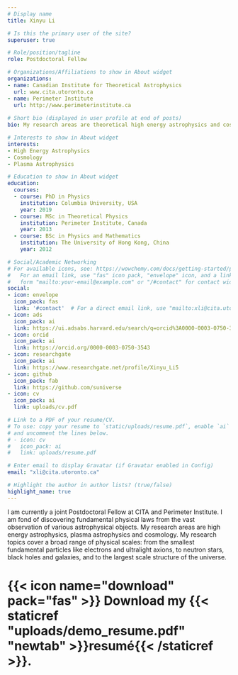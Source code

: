 ```yaml
---
# Display name
title: Xinyu Li

# Is this the primary user of the site?
superuser: true

# Role/position/tagline
role: Postdoctoral Fellow

# Organizations/Affiliations to show in About widget
organizations:
- name: Canadian Institute for Theoretical Astrophysics 
  url: www.cita.utoronto.ca
- name: Perimeter Institute
  url: http://www.perimeterinstitute.ca
  
# Short bio (displayed in user profile at end of posts)
bio: My research areas are theoretical high energy astrophysics and cosmology. The topics I am working on include magnetars, neutron star mergers, dark matter and large-scale structure of the universe.

# Interests to show in About widget
interests:
- High Energy Astrophysics
- Cosmology
- Plasma Astrophysics

# Education to show in About widget
education:
  courses:
  - course: PhD in Physics
    institution: Columbia University, USA
    year: 2019
  - course: MSc in Theoretical Physics
    institution: Perimeter Institute, Canada
    year: 2013
  - course: BSc in Physics and Mathematics
    institution: The University of Hong Kong, China
    year: 2012

# Social/Academic Networking
# For available icons, see: https://wowchemy.com/docs/getting-started/page-builder/#icons
#   For an email link, use "fas" icon pack, "envelope" icon, and a link in the
#   form "mailto:your-email@example.com" or "/#contact" for contact widget.
social:
- icon: envelope
  icon_pack: fas
  link: '#contact'  # For a direct email link, use "mailto:xli@cita.utoronto.ca".
- icon: ads
  icon_pack: ai
  link: https://ui.adsabs.harvard.edu/search/q=orcid%3A0000-0003-0750-3543&sort=date%20desc%2C%20bibcode%20desc&p_=0
- icon: orcid
  icon_pack: ai
  link: https://orcid.org/0000-0003-0750-3543
- icon: researchgate
  icon_pack: ai
  link: https://www.researchgate.net/profile/Xinyu_Li5
- icon: github
  icon_pack: fab
  link: https://github.com/suniverse
- icon: cv
  icon_pack: ai
  link: uploads/cv.pdf

# Link to a PDF of your resume/CV.
# To use: copy your resume to `static/uploads/resume.pdf`, enable `ai` icons in `params.toml`, 
# and uncomment the lines below.
# - icon: cv
#   icon_pack: ai
#   link: uploads/resume.pdf

# Enter email to display Gravatar (if Gravatar enabled in Config)
email: "xli@cita.utoronto.ca"

# Highlight the author in author lists? (true/false)
highlight_name: true
---
```


I am currently a joint Postdoctoral Fellow at CITA and Perimeter Institute. I am fond of discovering fundamental physical laws from the vast observation of various astrophysical objects. My research areas are high energy astrophysics, plasma astrophysics and cosmology. My research topics cover a broad range of physical scales: from the smallest fundamental particles like electrons and ultralight axions, to neutron stars, black holes and galaxies, and to the largest scale structure of the universe.

# {{< icon name="download" pack="fas" >}} Download my {{< staticref "uploads/demo_resume.pdf" "newtab" >}}resumé{{< /staticref >}}.
